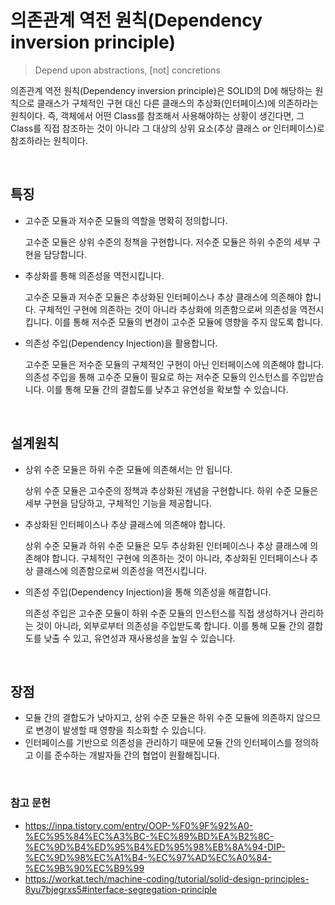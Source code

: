 # 의존관계 역전 원칙(Dependency inversion principle)

> Depend upon abstractions, [not] concretions

의존관계 역전 원칙(Dependency inversion principle)은 SOLID의 D에 해당하는 원칙으로 클래스가 구체적인 구현 대신 다른 클래스의 추상화(인터페이스)에 의존하라는 원칙이다. 즉, 객체에서 어떤 Class를 참조해서 사용해야하는 상황이 생긴다면, 그 Class를 직접 참조하는 것이 아니라 그 대상의 상위 요소(추상 클래스 or 인터페이스)로 참조하라는 원칙이다.

</br>

## 특징
- 고수준 모듈과 저수준 모듈의 역할을 명확히 정의합니다.
    
    고수준 모듈은 상위 수준의 정책을 구현합니다.
    저수준 모듈은 하위 수준의 세부 구현을 담당합니다.

- 추상화를 통해 의존성을 역전시킵니다.
    
    고수준 모듈과 저수준 모듈은 추상화된 인터페이스나 추상 클래스에 의존해야 합니다.
    구체적인 구현에 의존하는 것이 아니라 추상화에 의존함으로써 의존성을 역전시킵니다.
    이를 통해 저수준 모듈의 변경이 고수준 모듈에 영향을 주지 않도록 합니다.

- 의존성 주입(Dependency Injection)을 활용합니다.
    
    고수준 모듈은 저수준 모듈의 구체적인 구현이 아닌 인터페이스에 의존해야 합니다.
    의존성 주입을 통해 고수준 모듈이 필요로 하는 저수준 모듈의 인스턴스를 주입받습니다.
    이를 통해 모듈 간의 결합도를 낮추고 유연성을 확보할 수 있습니다.

</br>

## 설계원칙

- 상위 수준 모듈은 하위 수준 모듈에 의존해서는 안 됩니다.

    상위 수준 모듈은 고수준의 정책과 추상화된 개념을 구현합니다.
    하위 수준 모듈은 세부 구현을 담당하고, 구체적인 기능을 제공합니다.

- 추상화된 인터페이스나 추상 클래스에 의존해야 합니다.

    상위 수준 모듈과 하위 수준 모듈은 모두 추상화된 인터페이스나 추상 클래스에 의존해야 합니다.
    구체적인 구현에 의존하는 것이 아니라, 추상화된 인터페이스나 추상 클래스에 의존함으로써 의존성을 역전시킵니다.

- 의존성 주입(Dependency Injection)을 통해 의존성을 해결합니다.

    의존성 주입은 고수준 모듈이 하위 수준 모듈의 인스턴스를 직접 생성하거나 관리하는 것이 아니라, 외부로부터 의존성을 주입받도록 합니다.
    이를 통해 모듈 간의 결합도를 낮출 수 있고, 유연성과 재사용성을 높일 수 있습니다.

</br>

## 장점
- 모듈 간의 결합도가 낮아지고, 상위 수준 모듈은 하위 수준 모듈에 의존하지 않으므로 변경이 발생할 때 영향을 최소화할 수 있습니다. 
- 인터페이스를 기반으로 의존성을 관리하기 때문에 모듈 간의 인터페이스를 정의하고 이를 준수하는 개발자들 간의 협업이 원활해집니다.

</br>

### 참고 문헌
- https://inpa.tistory.com/entry/OOP-%F0%9F%92%A0-%EC%95%84%EC%A3%BC-%EC%89%BD%EA%B2%8C-%EC%9D%B4%ED%95%B4%ED%95%98%EB%8A%94-DIP-%EC%9D%98%EC%A1%B4-%EC%97%AD%EC%A0%84-%EC%9B%90%EC%B9%99
- https://workat.tech/machine-coding/tutorial/solid-design-principles-8yu7bjegrxs5#interface-segregation-principle